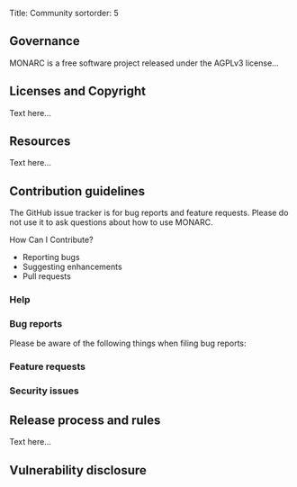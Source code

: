 Title: Community
sortorder: 5

## Governance

MONARC is a free software project released under the AGPLv3 license...


## Licenses and Copyright

Text here...


## Resources

Text here...


## Contribution guidelines

The GitHub issue tracker is for bug reports and feature requests.
Please do not use it to ask questions about how to use MONARC.

How Can I Contribute?
* Reporting bugs
* Suggesting enhancements
* Pull requests


### Help

### Bug reports

Please be aware of the following things when filing bug reports:




### Feature requests

### Security issues


## Release process and rules

Text here...


## Vulnerability disclosure
